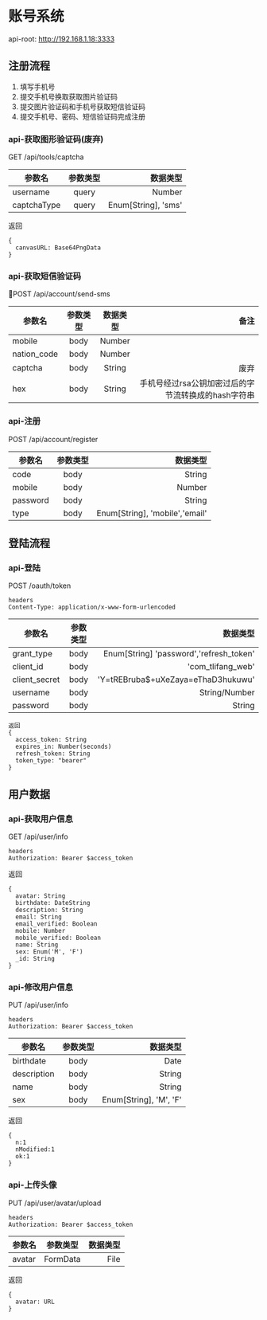 # 账号系统
api-root:  http://192.168.1.18:3333

## 注册流程
1. 填写手机号
2. 提交手机号换取获取图片验证码
3. 提交图片验证码和手机号获取短信验证码
4. 提交手机号、密码、短信验证码完成注册

### api-获取图形验证码(废弃)
GET /api/tools/captcha

参数名      |参数类型      |数据类型
-|:-: | -:
username   |query        |Number
captchaType|query        |Enum[String], 'sms'

返回
```
{
  canvasURL: Base64PngData
}
```

### api-获取短信验证码
POST /api/account/send-sms

参数名      |参数类型      |数据类型|备注
-|:-: |:-: | -:
mobile|body|Number
nation_code|body|Number
captcha|body|String|废弃
hex|body|String|手机号经过rsa公钥加密过后的字节流转换成的hash字符串

### api-注册
POST /api/account/register

参数名      |参数类型      |数据类型
-|:-: | -:
code|body|String
mobile|body|Number
password|body|String
type|body|Enum[String], 'mobile','email'

## 登陆流程
### api-登陆
POST /oauth/token

```
headers
Content-Type: application/x-www-form-urlencoded
```

参数名      |参数类型      |数据类型
-|:-: | -:
grant_type|body|Enum[String] 'password','refresh_token'
client_id|body|'com_tlifang_web'
client_secret|body|'Y=tREBruba$+uXeZaya=eThaD3hukuwu'
username|body|String/Number
password|body|String
```
返回
{
  access_token: String
  expires_in: Number(seconds)
  refresh_token: String
  token_type: "bearer"
}
```

## 用户数据
### api-获取用户信息
GET /api/user/info

```
headers
Authorization: Bearer $access_token
```
返回
```
{
  avatar: String
  birthdate: DateString
  description: String
  email: String
  email_verified: Boolean
  mobile: Number
  mobile_verified: Boolean
  name: String
  sex: Enum('M', 'F')
  _id: String
}
```

### api-修改用户信息
PUT /api/user/info

```
headers
Authorization: Bearer $access_token
```
参数名      |参数类型      |数据类型
-|:-: | -:
birthdate|body|Date
description|body|String
name|body|String
sex|body|Enum[String], 'M', 'F'
返回
```
{
  n:1
  nModified:1
  ok:1
}
```

### api-上传头像
PUT /api/user/avatar/upload

```
headers
Authorization: Bearer $access_token
```
参数名      |参数类型      |数据类型
-|:-: | -:
avatar|FormData|File

返回
```
{
  avatar: URL
}
```